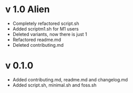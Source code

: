 # v 1.0 Alien

- Completely refactored script.sh
- Added scriptm1.sh for M1 users
- Deleted variants, now there is just 1
- Refactored readme.md
- Deleted contributing.md

# v 0.1.0
- Added contributing.md, readme.md and changelog.md
- Added script.sh, minimal.sh and foss.sh

